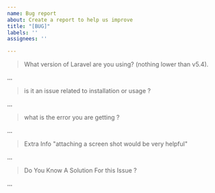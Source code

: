 ```yaml
---
name: Bug report
about: Create a report to help us improve
title: "[BUG]"
labels: ''
assignees: ''

---
```


<!--- For Demo Issues, Plz Open It On The Demo Repo -->
<!--- you can put ur answers in place of the 3 dots ... -->

> What version of Laravel are you using? (nothing lower than v5.4).

...

> is it an issue related to installation or usage ?

...

> what is the error you are getting ?

...

> Extra Info "attaching a screen shot would be very helpful"

...

> Do You Know A Solution For this Issue ?

...
